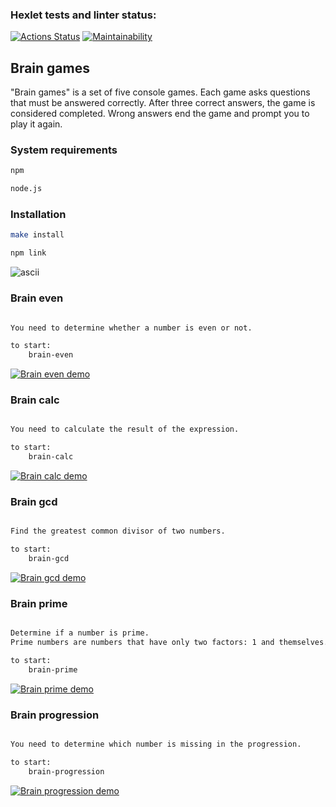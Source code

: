 ### Hexlet tests and linter status:

[![Actions Status](https://github.com/bm-Storage/frontend-project-44/actions/workflows/hexlet-check.yml/badge.svg)](https://github.com/bm-Storage/frontend-project-44/actions)
[![Maintainability](https://api.codeclimate.com/v1/badges/50575001cb1bba013b53/maintainability)](https://codeclimate.com/github/bm-Storage/frontend-project-44/maintainability)

## Brain games

"Brain games" is a set of five console games. Each game asks questions that must be answered correctly. After three correct answers, the game is considered completed. Wrong answers end the game and prompt you to play it again.

### System requirements

```bash
npm

node.js
```
### Installation

```bash
make install

npm link
```

![ascii](https://github.com/user-attachments/assets/b8fad339-9045-460e-ab1c-b33ab8ef3b79)

### Brain even

```bash

You need to determine whether a number is even or not.

to start:
    brain-even
```

[![Brain even demo](https://asciinema.org/a/mI7IZqbO4Sa14qpgnvcq72Hsz.png)](https://asciinema.org/a/mI7IZqbO4Sa14qpgnvcq72Hsz)

### Brain calc

```bash

You need to calculate the result of the expression.

to start:
    brain-calc
```

[![Brain calc demo](https://asciinema.org/a/XSSpAJtOhNLc3AlwwZZKjiy4T.png)](https://asciinema.org/a/XSSpAJtOhNLc3AlwwZZKjiy4T)

### Brain gcd

```bash

Find the greatest common divisor of two numbers.

to start:
    brain-gcd
```

[![Brain gcd demo](https://asciinema.org/a/ACgWB271RKtM8phi1izUBfRvA.png)](https://asciinema.org/a/ACgWB271RKtM8phi1izUBfRvA)

### Brain prime

```bash

Determine if a number is prime.
Prime numbers are numbers that have only two factors: 1 and themselves.

to start:
    brain-prime
```

[![Brain prime demo](https://asciinema.org/a/J62VQB5IPf34evPeNOSDzLcbr.png)](https://asciinema.org/a/J62VQB5IPf34evPeNOSDzLcbr)

### Brain progression

```bash

You need to determine which number is missing in the progression.

to start:
    brain-progression
```

[![Brain progression demo](https://asciinema.org/a/WzLJ5z6NXVBC9vDTxcrvqycNt.png)](https://asciinema.org/a/WzLJ5z6NXVBC9vDTxcrvqycNt)
